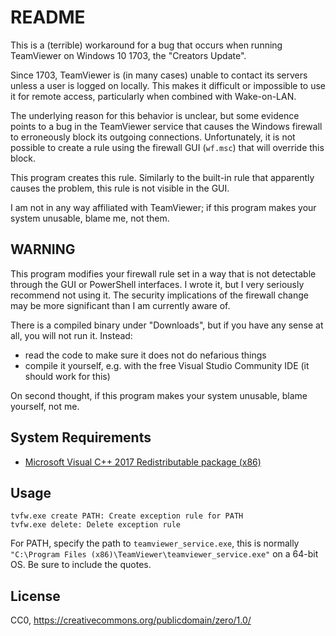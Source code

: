 # README #

This is a (terrible) workaround for a bug that occurs when running TeamViewer on Windows 10 1703, the "Creators 
Update".

Since 1703, TeamViewer is (in many cases) unable to contact its servers unless a user is logged on locally.
This makes it difficult or impossible to use it for remote access, particularly when combined with Wake-on-LAN.

The underlying reason for this behavior is unclear, but some evidence points to a bug in the TeamViewer service
that causes the Windows firewall to erroneously block its outgoing connections. Unfortunately, it is not possible
to create a rule using the firewall GUI (`wf.msc`) that will override this block.

This program creates this rule. Similarly to the built-in rule that apparently causes the problem, this rule is
not visible in the GUI.

I am not in any way affiliated with TeamViewer; if this program makes your system unusable, blame me, not them.

## WARNING ##

This program modifies your firewall rule set in a way that is not detectable through the GUI or PowerShell
interfaces. I wrote it, but I very seriously recommend not using it. The security implications of the firewall
change may be more significant than I am currently aware of.

There is a compiled binary under "Downloads", but if you have any sense at all, you will not run it. Instead:

* read the code to make sure it does not do nefarious things
* compile it yourself, e.g. with the free Visual Studio Community IDE (it should work for this)

On second thought, if this program makes your system unusable, blame yourself, not me.

## System Requirements ##

* [Microsoft Visual C++ 2017 Redistributable package (x86)](https://download.microsoft.com/download/1/f/e/1febbdb2-aded-4e14-9063-39fb17e88444/vc_redist.x86.exe)

## Usage ##

    tvfw.exe create PATH: Create exception rule for PATH
    tvfw.exe delete: Delete exception rule

For PATH, specify the path to `teamviewer_service.exe`, this is normally `"C:\Program Files (x86)\TeamViewer\teamviewer_service.exe"` on a 64-bit OS. Be sure to include the quotes.

## License ##

CC0, https://creativecommons.org/publicdomain/zero/1.0/